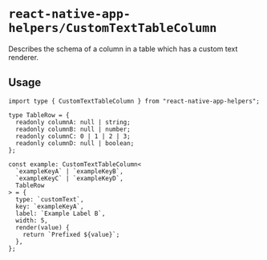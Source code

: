 # `react-native-app-helpers/CustomTextTableColumn`

Describes the schema of a column in a table which has a custom text renderer.

## Usage

```tsx
import type { CustomTextTableColumn } from "react-native-app-helpers";

type TableRow = {
  readonly columnA: null | string;
  readonly columnB: null | number;
  readonly columnC: 0 | 1 | 2 | 3;
  readonly columnD: null | boolean;
};

const example: CustomTextTableColumn<
  `exampleKeyA` | `exampleKeyB`,
  `exampleKeyC` | `exampleKeyD`,
  TableRow
> = {
  type: `customText`,
  key: `exampleKeyA`,
  label: `Example Label B`,
  width: 5,
  render(value) {
    return `Prefixed ${value}`;
  },
};
```
